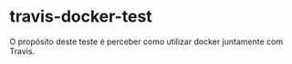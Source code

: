 # travis-docker-test

O propósito deste teste é perceber como utilizar docker juntamente com Travis.
